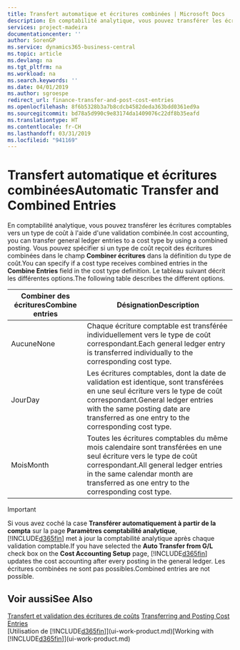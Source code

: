 ```yaml
---
title: Transfert automatique et écritures combinées | Microsoft Docs
description: En comptabilité analytique, vous pouvez transférer les écritures comptables vers un type de coût à l'aide d'une validation combinée. Vous pouvez spécifier si un type de coût reçoit des écritures combinées dans le champ **Combiner écritures** dans la définition du type de coût. Le tableau suivant décrit les différentes options.
services: project-madeira
documentationcenter: ''
author: SorenGP
ms.service: dynamics365-business-central
ms.topic: article
ms.devlang: na
ms.tgt_pltfrm: na
ms.workload: na
ms.search.keywords: ''
ms.date: 04/01/2019
ms.author: sgroespe
redirect_url: finance-transfer-and-post-cost-entries
ms.openlocfilehash: 8f6b5328b3a7b8cdcb4582deda363bdd0361ed9a
ms.sourcegitcommit: bd78a5d990c9e83174da1409076c22df8b35eafd
ms.translationtype: HT
ms.contentlocale: fr-CH
ms.lasthandoff: 03/31/2019
ms.locfileid: "941169"
---
```

# <a name="automatic-transfer-and-combined-entries"></a><span data-ttu-id="3863e-105">Transfert automatique et écritures combinées</span><span class="sxs-lookup"><span data-stu-id="3863e-105">Automatic Transfer and Combined Entries</span></span>
<span data-ttu-id="3863e-106">En comptabilité analytique, vous pouvez transférer les écritures comptables vers un type de coût à l'aide d'une validation combinée.</span><span class="sxs-lookup"><span data-stu-id="3863e-106">In cost accounting, you can transfer general ledger entries to a cost type by using a combined posting.</span></span> <span data-ttu-id="3863e-107">Vous pouvez spécifier si un type de coût reçoit des écritures combinées dans le champ **Combiner écritures** dans la définition du type de coût.</span><span class="sxs-lookup"><span data-stu-id="3863e-107">You can specify if a cost type receives combined entries in the **Combine Entries** field in the cost type definition.</span></span> <span data-ttu-id="3863e-108">Le tableau suivant décrit les différentes options.</span><span class="sxs-lookup"><span data-stu-id="3863e-108">The following table describes the different options.</span></span>  

|<span data-ttu-id="3863e-109">Combiner des écritures</span><span class="sxs-lookup"><span data-stu-id="3863e-109">Combine entries</span></span>|<span data-ttu-id="3863e-110">Désignation</span><span class="sxs-lookup"><span data-stu-id="3863e-110">Description</span></span>|  
|---------------------|-----------------|  
|<span data-ttu-id="3863e-111">Aucune</span><span class="sxs-lookup"><span data-stu-id="3863e-111">None</span></span>|<span data-ttu-id="3863e-112">Chaque écriture comptable est transférée individuellement vers le type de coût correspondant.</span><span class="sxs-lookup"><span data-stu-id="3863e-112">Each general ledger entry is transferred individually to the corresponding cost type.</span></span>|  
|<span data-ttu-id="3863e-113">Jour</span><span class="sxs-lookup"><span data-stu-id="3863e-113">Day</span></span>|<span data-ttu-id="3863e-114">Les écritures comptables, dont la date de validation est identique, sont transférées en une seul écriture vers le type de coût correspondant.</span><span class="sxs-lookup"><span data-stu-id="3863e-114">General ledger entries with the same posting date are transferred as one entry to the corresponding cost type.</span></span>|  
|<span data-ttu-id="3863e-115">Mois</span><span class="sxs-lookup"><span data-stu-id="3863e-115">Month</span></span>|<span data-ttu-id="3863e-116">Toutes les écritures comptables du même mois calendaire sont transférées en une seul écriture vers le type de coût correspondant.</span><span class="sxs-lookup"><span data-stu-id="3863e-116">All general ledger entries in the same calendar month are transferred as one entry to the corresponding cost type.</span></span>|  

> [!IMPORTANT]  
>  <span data-ttu-id="3863e-117">Si vous avez coché la case **Transférer automatiquement à partir de la compta** sur la page **Paramètres comptabilité analytique**, [!INCLUDE[d365fin](includes/d365fin_md.md)] met à jour la comptabilité analytique après chaque validation comptable.</span><span class="sxs-lookup"><span data-stu-id="3863e-117">If you have selected the **Auto Transfer from G/L** check box on the **Cost Accounting Setup** page, [!INCLUDE[d365fin](includes/d365fin_md.md)] updates the cost accounting after every posting in the general ledger.</span></span> <span data-ttu-id="3863e-118">Les écritures combinées ne sont pas possibles.</span><span class="sxs-lookup"><span data-stu-id="3863e-118">Combined entries are not possible.</span></span>  

## <a name="see-also"></a><span data-ttu-id="3863e-119">Voir aussi</span><span class="sxs-lookup"><span data-stu-id="3863e-119">See Also</span></span>  
 <span data-ttu-id="3863e-120">[Transfert et validation des écritures de coûts](finance-transfer-and-post-cost-entries.md) </span><span class="sxs-lookup"><span data-stu-id="3863e-120">[Transferring and Posting Cost Entries](finance-transfer-and-post-cost-entries.md) </span></span>  
 <span data-ttu-id="3863e-121">[Utilisation de [!INCLUDE[d365fin](includes/d365fin_md.md)]](ui-work-product.md)</span><span class="sxs-lookup"><span data-stu-id="3863e-121">[Working with [!INCLUDE[d365fin](includes/d365fin_md.md)]](ui-work-product.md)</span></span>
